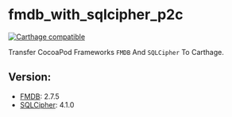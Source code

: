 # fmdb_with_sqlcipher_p2c
[![Carthage compatible](https://img.shields.io/badge/Carthage-compatible-4BC51D.svg?style=flat)](https://github.com/Carthage/Carthage)

Transfer CocoaPod Frameworks `FMDB` And `SQLCipher` To Carthage.

## Version:
- [FMDB](https://github.com/ccgus/fmdb): 2.7.5
- [SQLCipher](https://github.com/sqlcipher/sqlcipher): 4.1.0